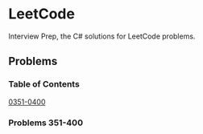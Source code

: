 # LeetCode

Interview Prep, the C# solutions for LeetCode problems.

## Problems
### Table of Contents
[0351-0400](#Problems-351-400)

### Problems 351-400
